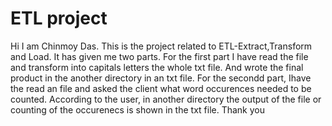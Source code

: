 # ETL project

Hi I am Chinmoy Das. This is the project related to ETL-Extract,Transform and Load. It has given me two parts. For the first part I have read the file and transform into capitals letters the whole txt file. And wrote the final product in the another directory in an txt file.
For the secondd part, Ihave the read an file and asked the client what word occurences needed to be counted. According to the user, in another directory the output of the file or counting of the occurenecs is shown in the txt file.
Thank you
